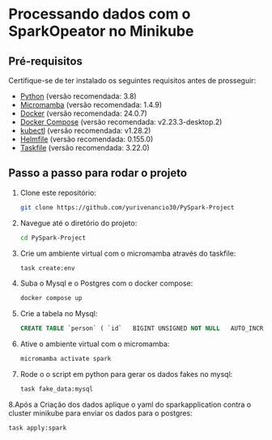 # Processando dados com o SparkOpeator no Minikube

## Pré-requisitos

Certifique-se de ter instalado os seguintes requisitos antes de prosseguir:

- [Python](https://www.python.org/) (versão recomendada: 3.8)
- [Micromamba](https://mamba.readthedocs.io/) (versão recomendada: 1.4.9)
- [Docker](https://www.docker.com/) (versão recomendada: 24.0.7)
- [Docker Compose](https://docs.docker.com/compose/) (versão recomendada: v2.23.3-desktop.2)
- [kubectl](https://kubernetes.io/docs/tasks/tools/install-kubectl/) (versão recomendada: v1.28.2)
- [Helmfile](https://github.com/roboll/helmfile) (versão recomendada: 0.155.0)
- [Taskfile](https://taskfile.dev/) (versão recomendada: 3.22.0)

## Passo a passo para rodar o projeto

1. Clone este repositório:
    ```bash
    git clone https://github.com/yurivenancio30/PySpark-Project

2. Navegue até o diretório do projeto:
    ```bash
    cd PySpark-Project

3. Crie um ambiente virtual com o micromamba através do taskfile:
    ```bash
    task create:env
    
4. Suba o Mysql e o Postgres com o docker compose:
   ```bash
   docker compose up

5. Crie a tabela no Mysql:
   ```sql
   CREATE TABLE `person` ( `id`   BIGINT UNSIGNED NOT NULL   AUTO_INCREMENT, `name`  varchar(10000)  DEFAULT NULL, `age`  BIGINT UNSIGNED  DEFAULT NULL, PRIMARY KEY (`id`));

6. Ative o ambiente virtual com o micromamba:
    ```bash
    micromamba activate spark

7. Rode o o script em python para gerar os dados fakes no mysql:
    ```bash
    task fake_data:mysql
    
8.Após a Criação dos dados aplique o yaml do sparkapplication contra o cluster minikube para enviar os dados para o postgres:
   ```bash
  task apply:spark


